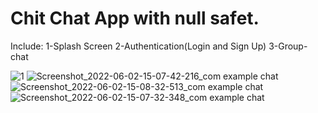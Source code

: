 # Chit Chat App with null safet.

Include:
1-Splash Screen
2-Authentication(Login and Sign Up)
3-Group-chat

![1](https://user-images.githubusercontent.com/94740513/172250921-9b16e5d6-afe5-47fa-a652-d6c82fe9e9de.jpg)
![Screenshot_2022-06-02-15-07-42-216_com example chat](https://user-images.githubusercontent.com/94740513/172251047-33a46cc3-6b1d-4350-a8cd-6b46d6d735bc.jpg)
![Screenshot_2022-06-02-15-08-32-513_com example chat](https://user-images.githubusercontent.com/94740513/172251059-244cb844-5440-4e77-90cb-928469553ff5.jpg)
![Screenshot_2022-06-02-15-07-32-348_com example chat](https://user-images.githubusercontent.com/94740513/172251075-9866638f-d15e-44bb-9f64-f3a45a0818b2.jpg)
